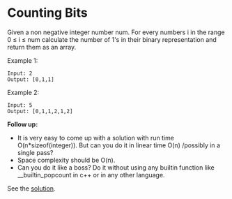 # Counting Bits

Given a non negative integer number num. For every numbers i in the range 0 ≤ i ≤ num calculate the number of 1's in their binary representation and return them as an array.

Example 1:

```
Input: 2
Output: [0,1,1]
```

Example 2:

```
Input: 5
Output: [0,1,1,2,1,2]
```

**Follow up:**

- It is very easy to come up with a solution with run time O(n*sizeof(integer)). But can you do it in linear time O(n) /possibly in a single pass?
- Space complexity should be O(n).
- Can you do it like a boss? Do it without using any builtin function like __builtin_popcount in c++ or in any other language.

See the [solution](Solution.md).
